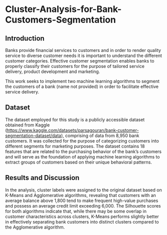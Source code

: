 # Cluster-Analysis-for-Bank-Customers-Segmentation

## Introduction
Banks provide financial services to customers and in order to render quality service to diverse customer needs it is important to understand the different customer categories. Effective customer segmentation enables banks to properly classify their customers for the purpose of tailored service delivery, product development and marketing.

This work seeks to implement two machine learning algorithms to segment the customers of a bank (name not provided) in order to facilitate effective service delivery.

## Dataset
The dataset employed for this study is a publicly accessible dataset obtained from Kaggle (https://www.kaggle.com/datasets/parsagouran/bank-customer-segmentation-dataset/data), comprising of data from 8,950 bank customers. It was collected for the purpose of categorizing customers into different segments for marketing purposes. The dataset contains 18 features that are related to the purchasing behavior of the bank’s customers and will serve as the foundation of applying machine learning algorithms to extract groups of customers based on their unique behavioral patterns.

## Results and Discussion
In the analysis, cluster labels were assigned to the original dataset based on K-Means and Agglomerative algorithms, revealing that customers with an average balance above 1,800 tend to make frequent high-value purchases and possess an average credit limit exceeding 6,000. The Silhouette scores for both algorithms indicate that, while there may be some overlap in customer characteristics across clusters, K-Means performs slightly better in effectively separating bank customers into distinct clusters compared to the Agglomerative algorithm.
